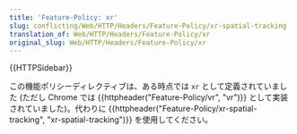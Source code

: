```yaml
---
title: 'Feature-Policy: xr'
slug: conflicting/Web/HTTP/Headers/Feature-Policy/xr-spatial-tracking
translation_of: Web/HTTP/Headers/Feature-Policy/xr
original_slug: Web/HTTP/Headers/Feature-Policy/xr
---
```

{{HTTPSidebar}}

この機能ポリシーディレクティブは、ある時点では `xr` として定義されていました (ただし Chrome では {{httpheader("Feature-Policy/vr", "vr")}} として実装されていました)。代わりに {{httpheader("Feature-Policy/xr-spatial-tracking", "xr-spatial-tracking")}} を使用してください。
